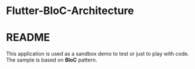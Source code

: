 # Flutter-BloC-Architecture

# README

This application is used as a sandbox demo to test or just to play with code.
The sample is based on **BloC** pattern.
